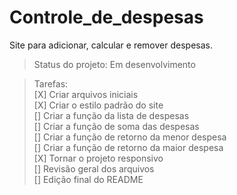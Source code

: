 # Controle_de_despesas

Site para adicionar, calcular e remover despesas. 

>Status do projeto: Em desenvolvimento

>Tarefas:<br>
[X] Criar arquivos iniciais <br>
[X] Criar o estilo padrão do site <br>
[] Criar a função da lista de despesas <br>
[] Criar a função de soma das despesas <br>
[] Criar a função de retorno da menor despesa <br>
[] Criar a função de retorno da maior despesa <br>
[X] Tornar o projeto responsivo <br>
[] Revisão geral dos arquivos <br>
[] Edição final do README <br>
